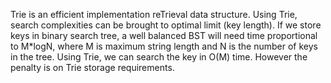 Trie is an efficient implementation reTrieval data structure. Using Trie, search complexities can be brought to optimal limit (key length). If we store keys in binary search tree, a well balanced BST will need time proportional to M*logN, where M is maximum string length and N is the number of keys in the tree. Using Trie, we can search the key in O(M) time. However the penalty is on Trie storage requirements.
 
